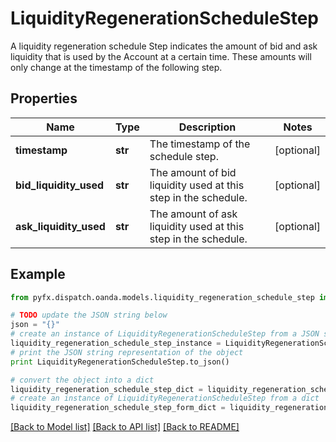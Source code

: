 # LiquidityRegenerationScheduleStep

A liquidity regeneration schedule Step indicates the amount of bid and ask liquidity that is used by the Account at a certain time. These amounts will only change at the timestamp of the following step.

## Properties
Name | Type | Description | Notes
------------ | ------------- | ------------- | -------------
**timestamp** | **str** | The timestamp of the schedule step. | [optional] 
**bid_liquidity_used** | **str** | The amount of bid liquidity used at this step in the schedule. | [optional] 
**ask_liquidity_used** | **str** | The amount of ask liquidity used at this step in the schedule. | [optional] 

## Example

```python
from pyfx.dispatch.oanda.models.liquidity_regeneration_schedule_step import LiquidityRegenerationScheduleStep

# TODO update the JSON string below
json = "{}"
# create an instance of LiquidityRegenerationScheduleStep from a JSON string
liquidity_regeneration_schedule_step_instance = LiquidityRegenerationScheduleStep.from_json(json)
# print the JSON string representation of the object
print LiquidityRegenerationScheduleStep.to_json()

# convert the object into a dict
liquidity_regeneration_schedule_step_dict = liquidity_regeneration_schedule_step_instance.to_dict()
# create an instance of LiquidityRegenerationScheduleStep from a dict
liquidity_regeneration_schedule_step_form_dict = liquidity_regeneration_schedule_step.from_dict(liquidity_regeneration_schedule_step_dict)
```
[[Back to Model list]](../README.md#documentation-for-models) [[Back to API list]](../README.md#documentation-for-api-endpoints) [[Back to README]](../README.md)


